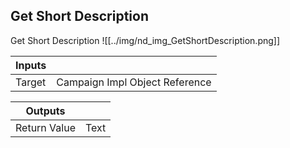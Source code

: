 ## Get Short Description
Get Short Description
![[../img/nd_img_GetShortDescription.png]]

|Inputs||
|--|--|
| Target | Campaign Impl Object Reference |

|Outputs||
|--|--|
| Return Value | Text |
